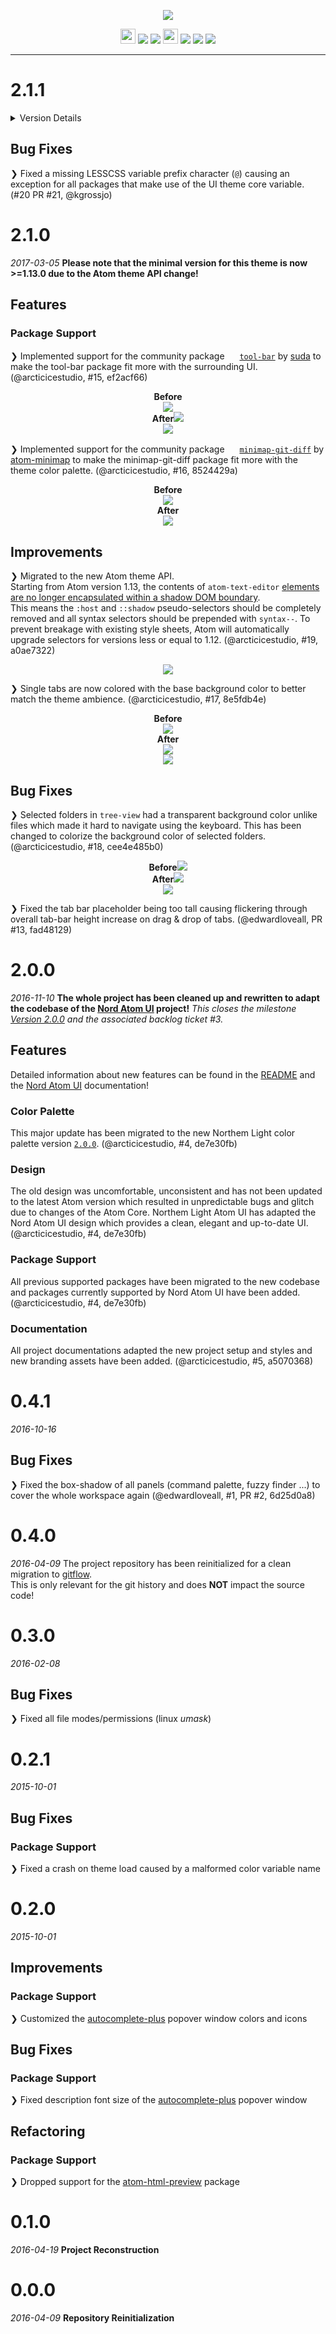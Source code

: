 <p align="center"><img src="https://cdn.rawgit.com/arcticicestudio/northem-light-atom-ui/develop/assets/northem-light-atom-ui-banner.svg"/></p>

<p align="center"><img src="https://assets-cdn.github.com/favicon.ico" width=24 height=24/> <a href="https://github.com/arcticicestudio/northem-light-atom-ui/releases/latest"><img src="https://img.shields.io/github/release/arcticicestudio/northem-light-atom-ui.svg"/></a> <a href="https://github.com/arcticicestudio/northem-light/releases/tag/v2.0.1"><img src="https://img.shields.io/badge/Northem_Light-v2.0.1-6FBAD0.svg"/></a> <img src="https://atom.io/favicon.ico" width=24 height=24/> <a href="https://github.com/atom/atom/releases/tag/v1.13.0"><img src="https://img.shields.io/badge/Atom->=v1.13.0-green.svg"/></a> <a href="https://atom.io/themes/northem-light-atom-ui"><img src="https://img.shields.io/apm/v/northem-light-atom-ui.svg"/></a> <a href="https://atom.io/themes/northem-light-atom-ui"><img src="https://img.shields.io/apm/dm/northem-light-atom-ui.svg"/></a></p>

---

# 2.1.1
<details>
  <summary>Version Details</summary>
  <p>
    Release Date: 2017-07-16<br>
    <a href="https://github.com/arcticicestudio/northem-light-atom-ui/milestone/4">Milestone</a><br>
    <a href="https://github.com/arcticicestudio/northem-light-atom-ui/projects/5">Project Board</a>
  </p>
</details>

## Bug Fixes
❯ Fixed a missing LESSCSS variable prefix character (`@`) causing an exception for all packages that make use of the UI theme core variable. (#20 PR #21, @kgrossjo)

# 2.1.0
*2017-03-05*
**Please note that the minimal version for this theme is now >=1.13.0 due to the Atom theme API change!**

## Features
### Package Support
❯ Implemented support for the community package <img src="https://avatars3.githubusercontent.com/u/25722" width=16 height=16/>  [`tool-bar`](https://atom.io/packages/tool-bar) by [suda](https://github.com/suda) to make the tool-bar package fit more with the surrounding UI. (@arcticicestudio, #15, ef2acf66)  
<p align="center"><strong>Before</strong><br><img src="https://cloud.githubusercontent.com/assets/7836623/23580151/59ea0ada-00fc-11e7-8448-58eaa02e259b.png"/><br><strong>After</strong><img src="https://cloud.githubusercontent.com/assets/7836623/23580155/6831fc92-00fc-11e7-8da9-6964c72a46e3.png"/><br><img src="https://cloud.githubusercontent.com/assets/7836623/23580158/74ed3b04-00fc-11e7-8799-9fdb7990e77a.gif"/></p>

❯ Implemented support for the community package <img src="https://avatars3.githubusercontent.com/u/7209979" width=16 height=16/>  [`minimap-git-diff`](https://atom.io/packages/minimap-git-diff) by [atom-minimap](https://github.com/atom-minimap) to make the minimap-git-diff package fit more with the theme color palette. (@arcticicestudio, #16, 8524429a)  
<p align="center"><strong>Before</strong><br><img src="https://cloud.githubusercontent.com/assets/7836623/23580136/206dba40-00fc-11e7-8547-6f460ffe9870.png"/><br><strong>After</strong><br><img src="https://cloud.githubusercontent.com/assets/7836623/23580141/3046dc30-00fc-11e7-9b64-43c1ec63d189.png"/></p>

## Improvements
❯ Migrated to the new Atom theme API.  
Starting from Atom version 1.13, the contents of `atom-text-editor` [elements are no longer encapsulated within a shadow DOM boundary](http://blog.atom.io/2016/11/14/removing-shadow-dom-boundary-from-text-editor-elements.html).  
This means the `:host` and `::shadow` pseudo-selectors should be completely removed and all syntax selectors should be prepended with `syntax--`.
To prevent breakage with existing style sheets, Atom will automatically upgrade selectors for versions less or equal to 1.12. (@arcticicestudio, #19, a0ae7322)
<p align="center"><img src="http://blog.atom.io/img/posts/shadow-dom.png"/></p>

❯ Single tabs are now colored with the base background color to better match the theme ambience. (@arcticicestudio, #17, 8e5fdb4e)
<p align="center"><strong>Before</strong><br><img src="https://cloud.githubusercontent.com/assets/7836623/23578554/01585eac-00da-11e7-907a-9e14db273502.png"/><br><strong>After</strong><br><img src="https://cloud.githubusercontent.com/assets/7836623/23580088/16e1f492-00fb-11e7-8ab2-c9f9a5adaf0c.png"/><br><img src="https://cloud.githubusercontent.com/assets/7836623/23580121/bc273f98-00fb-11e7-9822-656b1aeafd63.gif"</p>

## Bug Fixes
❯ Selected folders in `tree-view` had a transparent background color unlike files which made it hard to navigate using the keyboard.
This has been changed to colorize the background color of selected folders. (@arcticicestudio, #18, cee4e485b0)

<p align="center"><strong>Before</strong><img src="https://cloud.githubusercontent.com/assets/7836623/23579581/ad24586a-00f0-11e7-8c6d-bbe47f8300b5.png"/><br><strong>After</strong><img src="https://cloud.githubusercontent.com/assets/7836623/23580126/f62ea23a-00fb-11e7-9a69-3736eb93c75b.png"/><br><img src="https://cloud.githubusercontent.com/assets/7836623/23580125/f15e391e-00fb-11e7-864d-9bd45ebb625a.gif"/></p>

❯ Fixed the tab bar placeholder being too tall causing flickering through overall tab-bar height increase on drag & drop of tabs. (@edwardloveall, PR #13, fad48129)

# 2.0.0
*2016-11-10*
**The whole project has been cleaned up and rewritten to adapt the codebase of the [Nord Atom UI](https://github.com/arcticicestudio/nord-atom-ui) project!**
*This closes the milestone [Version 2.0.0](https://github.com/arcticicestudio/northem-light-atom-ui/milestone/1) and the associated backlog ticket #3.*

## Features
Detailed information about new features can be found in the [README](https://github.com/arcticicestudio/northem-light-atom-ui/blob/develop/README.md#features) and the [Nord Atom UI](https://github.com/arcticicestudio/nord-atom-ui#features) documentation!

### Color Palette
This major update has been migrated to the new Northem Light color palette version [`2.0.0`](https://github.com/arcticicestudio/northem-light/releases/tag/v2.0.0). (@arcticicestudio, #4, de7e30fb)

### Design
The old design was uncomfortable, unconsistent and has not been updated to the latest Atom version which resulted in unpredictable bugs and glitch due to changes of the Atom Core.
Northem Light Atom UI has adapted the Nord Atom UI design which provides a clean, elegant and up-to-date UI. (@arcticicestudio, #4, de7e30fb)

### Package Support
All previous supported packages have been migrated to the new codebase and packages currently supported by Nord Atom UI have been added. (@arcticicestudio, #4, de7e30fb)

### Documentation
All project documentations adapted the new project setup and styles and new branding assets have been added. (@arcticicestudio, #5, a5070368)

# 0.4.1
*2016-10-16*
## Bug Fixes
❯ Fixed the box-shadow of all panels (command palette, fuzzy finder ...) to cover the whole workspace again (@edwardloveall, #1, PR #2, 6d25d0a8)

# 0.4.0
*2016-04-09*
The project repository has been reinitialized for a clean migration to [gitflow](http://nvie.com/posts/a-successful-git-branching-model).  
This is only relevant for the git history and does **NOT** impact the source code!

# 0.3.0
*2016-02-08*
## Bug Fixes
❯ Fixed all file modes/permissions (linux *umask*)

# 0.2.1
*2015-10-01*
## Bug Fixes
### Package Support
❯ Fixed a crash on theme load caused by a malformed color variable name

# 0.2.0
*2015-10-01*
## Improvements
### Package Support
❯ Customized the [autocomplete-plus](https://atom.io/packages/autocomplete-plus) popover window colors and icons

## Bug Fixes
### Package Support
❯ Fixed description font size of the [autocomplete-plus](https://atom.io/packages/autocomplete-plus) popover window

## Refactoring
### Package Support
❯ Dropped support for the [atom-html-preview](https://atom.io/packages/atom-html-preview) package

# 0.1.0
*2016-04-19*
**Project Reconstruction**

# 0.0.0
*2016-04-09*
**Repository Reinitialization**
